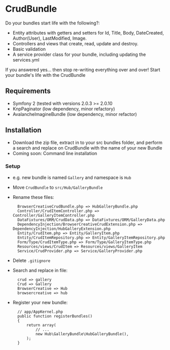 # CrudBundle

Do your bundles start life with the following?:

*    Entity attributes with getters and setters for Id, Title, Body, DateCreated, Author(User), LastModified, Image. 
*    Controllers and views that create, read, update and destroy.
*    Basic validation
*    A service provider class for your bundle, including updating the services.yml

If you answered yes... then stop re-writing everything over and over! Start your bundle's life with the CrudBundle

## Requirements
*    Symfony 2 (tested with versions 2.0.3 >= 2.0.10
*    KnpPaginator (low dependency, minor refactory)
*    AvalancheImagineBundle (low dependency, minor refactor)

## Installation
*    Download the zip file, extract in to your src bundles folder, and perform a search and replace on CrudBundle with the name of your new Bundle
*    Coming soon: Command line installation

### Setup
* e.g. new bundle is named <code>Gallery</code> and namespace is <code>Hub</code>
* Move <code>CrudBundle</code> to <code>src/Hub/GalleryBundle</code>
* Rename these files:

        BrowserCreativeCrudBundle.php => HubGalleryBundle.php
        Controller/CrudItemController.php => Controller/GalleryItemController.php
        DataFixtures/ORM/CrudData.php => DataFixtures/ORM/GalleryData.php
        DependencyInjection/BrowserCreativeCrudExtension.php => DependencyInjection/HubGalleryExtension.php
        Entity/CrudItem.php => Entity/GalleryItem.php
        Entity/CrudItemRepository.php => Entity/GalleryItemRepository.php
        Form/Type/CrudItemType.php => Form/Type/GalleryItemType.php
        Resources/views/CrudItem => Resources/views/GalleryItem
        Service/CrudProvider.php => Service/GalleryProvider.php

* Delete <code>.gitignore</code>

* Search and replace in file:

        crud => gallery
        Crud => Gallery
        BrowserCreative => Hub
        browsercreative => hub

* Register your new bundle:

        // app/AppKernel.php
        public function registerBundles()
        {
            return array(
                // ...
                new Hub\GalleryBundle\HubGalleryBundle(),
            );
        }
